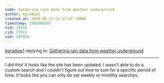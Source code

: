 ```yaml
---
node: Gathering rain data from weather underground
author: kgradow1
created_at: 2020-06-12 22:21:47 +0000
timestamp: 1592000507
nid: 14516
cid: 27013
uid: 297929
---
```




[kgradow1](../profile/kgradow1) replying to: [Gathering rain data from weather underground](../notes/stevie/06-09-2017/gathering-rain-data-from-weather-underground)

----
I did this!   It looks like the site has been updated.  I wasn't able to do a custom search and I couldn't figure out how to sum for a specific period of time.  It looks like you can only do set weekly or monthly searches. 